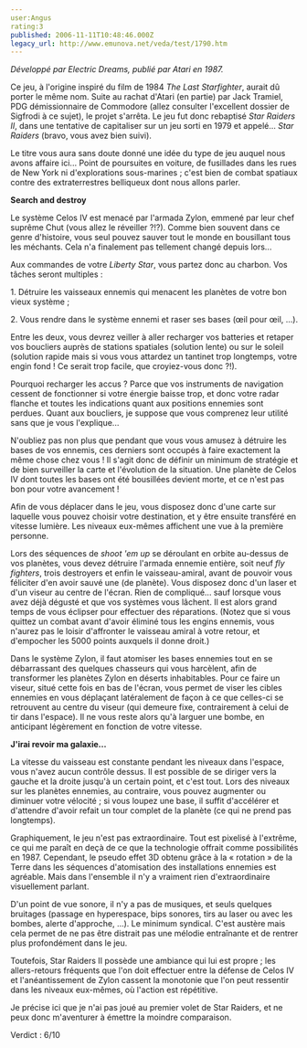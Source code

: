 ```yaml
---
user:Angus
rating:3
published: 2006-11-11T10:48:46.000Z
legacy_url: http://www.emunova.net/veda/test/1790.htm
---
```

_Développé par Electric Dreams, publié par Atari en 1987\._  

  

Ce jeu, à l'origine inspiré du film de 1984 _The Last Starfighter_, aurait dû porter le même nom. Suite au rachat d'Atari (en partie) par Jack Tramiel, PDG démissionnaire de Commodore (allez consulter l'excellent dossier de Sigfrodi à ce sujet), le projet s'arrêta. Le jeu fut donc rebaptisé _Star Raiders II_, dans une tentative de capitaliser sur un jeu sorti en 1979 et appelé... _Star Raiders_ (bravo, vous avez bien suivi).  

  

Le titre vous aura sans doute donné une idée du type de jeu auquel nous avons affaire ici... Point de poursuites en voiture, de fusillades dans les rues de New York ni d'explorations sous-marines ; c'est bien de combat spatiaux contre des extraterrestres belliqueux dont nous allons parler.  

  

**Search and destroy**  

  

Le système Celos IV est menacé par l'armada Zylon, emmené par leur chef suprême Chut (vous allez le réveiller ?!?). Comme bien souvent dans ce genre d'histoire, vous seul pouvez sauver tout le monde en bousillant tous les méchants. Cela n'a finalement pas tellement changé depuis lors...  

Aux commandes de votre _Liberty Star_, vous partez donc au charbon. Vos tâches seront multiples :  

  

1\. Détruire les vaisseaux ennemis qui menacent les planètes de votre bon vieux système ;  

2\. Vous rendre dans le système ennemi et raser ses bases (œil pour œil, ...).  

  

Entre les deux, vous devrez veiller à aller recharger vos batteries et retaper vos boucliers auprès de stations spatiales (solution lente) ou sur le soleil (solution rapide mais si vous vous attardez un tantinet trop longtemps, votre engin fond ! Ce serait trop facile, que croyiez-vous donc ?!).  

Pourquoi recharger les accus ? Parce que vos instruments de navigation cessent de fonctionner si votre énergie baisse trop, et donc votre radar flanche et toutes les indications quant aux positions ennemies sont perdues. Quant aux boucliers, je suppose que vous comprenez leur utilité sans que je vous l'explique...  

N'oubliez pas non plus que pendant que vous vous amusez à détruire les bases de vos ennemis, ces derniers sont occupés à faire exactement la même chose chez vous ! Il s'agit donc de définir un minimum de stratégie et de bien surveiller la carte et l'évolution de la situation. Une planète de Celos IV dont toutes les bases ont été bousillées devient morte, et ce n'est pas bon pour votre avancement !  

  

Afin de vous déplacer dans le jeu, vous disposez donc d'une carte sur laquelle vous pouvez choisir votre destination, et y être ensuite transféré en vitesse lumière. Les niveaux eux-mêmes affichent une vue à la première personne.  

Lors des séquences de _shoot 'em up_ se déroulant en orbite au-dessus de vos planètes, vous devez détruire l'armada ennemie entière, soit neuf _fly fighters_, trois destroyers et enfin le vaisseau-amiral, avant de pouvoir vous féliciter d'en avoir sauvé une (de planète). Vous disposez donc d'un laser et d'un viseur au centre de l'écran. Rien de compliqué... sauf lorsque vous avez déjà dégusté et que vos systèmes vous lâchent. Il est alors grand temps de vous éclipser pour effectuer des réparations. (Notez que si vous quittez un combat avant d'avoir éliminé tous les engins ennemis, vous n'aurez pas le loisir d'affronter le vaisseau amiral à votre retour, et d'empocher les 5000 points auxquels il donne droit.)  

Dans le système Zylon, il faut atomiser les bases ennemies tout en se débarrassant des quelques chasseurs qui vous harcèlent, afin de transformer les planètes Zylon en déserts inhabitables. Pour ce faire un viseur, situé cette fois en bas de l'écran, vous permet de viser les cibles ennemies en vous déplaçant latéralement de façon à ce que celles-ci se retrouvent au centre du viseur (qui demeure fixe, contrairement à celui de tir dans l'espace). Il ne vous reste alors qu'à larguer une bombe, en anticipant légèrement en fonction de votre vitesse.  

  

**J'irai revoir ma galaxie...**  

  

La vitesse du vaisseau est constante pendant les niveaux dans l'espace, vous n'avez aucun contrôle dessus. Il est possible de se diriger vers la gauche et la droite jusqu'à un certain point, et c'est tout. Lors des niveaux sur les planètes ennemies, au contraire, vous pouvez augmenter ou diminuer votre vélocité ; si vous loupez une base, il suffit d'accélérer et d'attendre d'avoir refait un tour complet de la planète (ce qui ne prend pas longtemps).  

  

Graphiquement, le jeu n'est pas extraordinaire. Tout est pixelisé à l'extrême, ce qui me paraît en deçà de ce que la technologie offrait comme possibilités en 1987\. Cependant, le pseudo effet 3D obtenu grâce à la « rotation » de la Terre dans les séquences d'atomisation des installations ennemies est agréable. Mais dans l'ensemble il n'y a vraiment rien d'extraordinaire visuellement parlant.  

  

D'un point de vue sonore, il n'y a pas de musiques, et seuls quelques bruitages (passage en hyperespace, bips sonores, tirs au laser ou avec les bombes, alerte d'approche, ...). Le minimum syndical. C'est austère mais cela permet de ne pas être distrait pas une mélodie entraînante et de rentrer plus profondément dans le jeu.  

  

Toutefois, Star Raiders II possède une ambiance qui lui est propre ; les allers-retours fréquents que l'on doit effectuer entre la défense de Celos IV et l'anéantissement de Zylon cassent la monotonie que l'on peut ressentir dans les niveaux eux-mêmes, où l'action est répétitive.  

  

Je précise ici que je n'ai pas joué au premier volet de Star Raiders, et ne peux donc m'aventurer à émettre la moindre comparaison.  

  

Verdict : 6/10